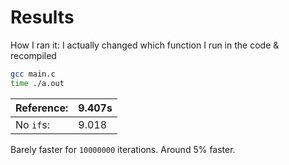 # Results

How I ran it: I actually changed which function I run in the code & recompiled
```sh
gcc main.c
time ./a.out
```

| Reference: | 9.407s |
|------------|--------|
| No `if`s:  | 9.018  |

Barely faster for `10000000` iterations. Around 5% faster.
